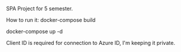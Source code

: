 SPA Project for 5 semester.

How to run it: docker-compose build

docker-compose up -d

Client ID is required for connection to Azure ID, I'm keeping it private.
